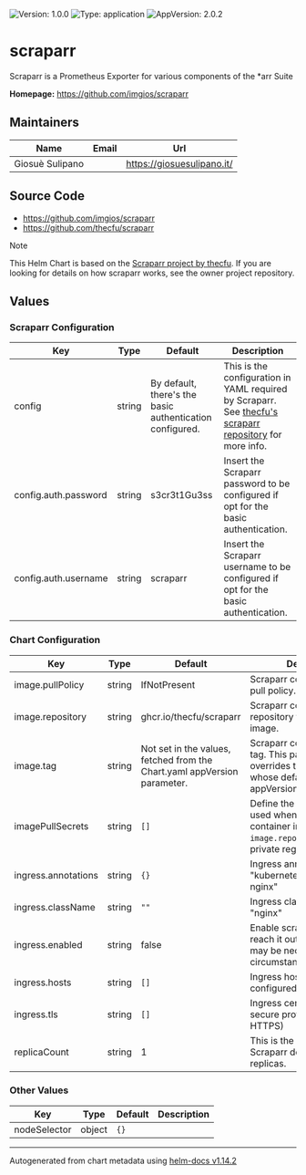 ![Version: 1.0.0](https://img.shields.io/badge/Version-1.0.0-informational?style=flat-square) ![Type: application](https://img.shields.io/badge/Type-application-informational?style=flat-square) ![AppVersion: 2.0.2](https://img.shields.io/badge/AppVersion-2.0.2-informational?style=flat-square) 

# scraparr



Scraparr is a Prometheus Exporter for various components of the *arr Suite

**Homepage:** <https://github.com/imgios/scraparr>

## Maintainers

| Name | Email | Url |
| ---- | ------ | --- |
| Giosuè Sulipano |  | <https://giosuesulipano.it/> |

## Source Code

* <https://github.com/imgios/scraparr>
* <https://github.com/thecfu/scraparr>

> [!NOTE]  
> This Helm Chart is based on the [Scraparr project by thecfu](https://github.com/thecfu/scraparr). If you are looking for details on how scraparr works, see the owner project repository.



## Values

### Scraparr Configuration

| Key | Type | Default | Description |
|-----|------|---------|-------------|
| config | string | By default, there's the basic authentication configured. | This is the configuration in YAML required by Scraparr. See [thecfu's scraparr repository](https://github.com/thecfu/scraparr) for more info. |
| config.auth.password | string | s3cr3t1Gu3ss | Insert the Scraparr password to be configured if opt for the basic authentication. |
| config.auth.username | string | scraparr | Insert the Scraparr username to be configured if opt for the basic authentication. |

### Chart Configuration

| Key | Type | Default | Description |
|-----|------|---------|-------------|
| image.pullPolicy | string | IfNotPresent | Scraparr container image pull policy. |
| image.repository | string | ghcr.io/thecfu/scraparr | Scraparr container repository to fetch the image. |
| image.tag | string | Not set in the values, fetched from the Chart.yaml appVersion parameter. | Scraparr container image tag. This parameter overrides the image tag whose default is the chart appVersion. |
| imagePullSecrets | string | `[]` | Define the pull secret to be used when fetching the container image. Useful if `image.repository` is using a private registry. |
| ingress.annotations | string | `{}` | Ingress annotations, e.g., "kubernetes.io/ingress.class: nginx" |
| ingress.className | string | `""` | Ingress class name, e.g., "nginx" |
| ingress.enabled | string | false | Enable scraparr ingress to reach it out via FQDN. This may be necessary in some circumstances. |
| ingress.hosts | string | `[]` | Ingress host(s) to be configured. |
| ingress.tls | string | `[]` | Ingress certificates for secure protocols (e.g., HTTPS) |
| replicaCount | string | 1 | This is the number of Scraparr deployment replicas. |

### Other Values

| Key | Type | Default | Description |
|-----|------|---------|-------------|
| nodeSelector | object | `{}` |  |


----------------------------------------------
Autogenerated from chart metadata using [helm-docs v1.14.2](https://github.com/norwoodj/helm-docs/releases/v1.14.2)